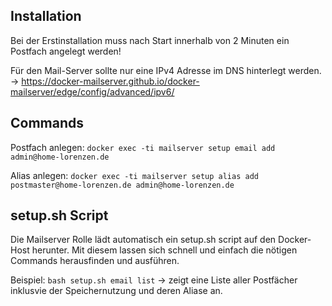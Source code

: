 ## Installation

Bei der Erstinstallation muss nach Start innerhalb von 2 Minuten ein Postfach angelegt werden!

Für den Mail-Server sollte nur eine IPv4 Adresse im DNS hinterlegt werden.
-> https://docker-mailserver.github.io/docker-mailserver/edge/config/advanced/ipv6/

## Commands

Postfach anlegen: 
    `docker exec -ti mailserver setup email add admin@home-lorenzen.de`

Alias anlegen:
    `docker exec -ti mailserver setup alias add postmaster@home-lorenzen.de admin@home-lorenzen.de`

## setup.sh Script

Die Mailserver Rolle lädt automatisch ein setup.sh script auf den Docker-Host herunter.
Mit diesem lassen sich schnell und einfach die nötigen Commands herausfinden und ausführen.

Beispiel: `bash setup.sh email list` -> zeigt eine Liste aller Postfächer inklusvie der Speichernutzung und deren Aliase an.